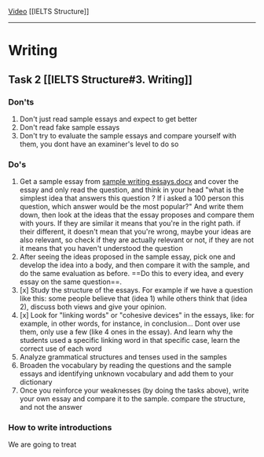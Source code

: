 [Video](https://www.youtube.com/watch?v=xGtKdsVxV8A&t=1111s)
[[IELTS Structure]]

---
# Writing  
## Task 2 [[IELTS Structure#3. **Writing**]]
### Don'ts  
1. Don't just read sample essays and expect to get better  
2. Don't read fake sample essays  
3. Don't try to evaluate the sample essays and compare yourself with them, you dont have an examiner's level to do so  
### Do's  
1. Get a sample essay from [sample writing essays.docx](E:\ELT\IELTS\sample-writing-essays.docx)  and cover the essay and only read the question, and think in your head "what is the simplest idea that answers this question ? If i asked a 100 person this question, which answer would be the most popular?" And write them down, then look at the ideas that the essay proposes and compare them with yours. If they are similar it means that you're in the right path. if their different, it doesn't mean that you're wrong, maybe your ideas are also relevant, so check if they are actually relevant or not, if they are not it means that you haven't understood the question  
2. After seeing the ideas proposed in the sample essay, pick one and develop the idea into a body, and then compare it with the sample, and do the same evaluation as before. ==Do this to every idea, and every essay on the same question==.  
3. [x] Study the structure of the essays. For example if we have a question like this: some people believe that (idea 1) while others think that (idea 2), discuss both views and give your opinion. 
4. [x] Look for "linking words" or "cohesive devices" in the essays, like: for example, in other words, for instance, in conclusion... Dont over use them, only use a few (like 4 ones in the essay). And learn why the students used a specific linking word in that specific case, learn the correct use of each word
5. Analyze grammatical structures and tenses used in the samples
6. Broaden the vocabulary by reading the questions and the sample essays and identifying unknown vocabulary and add them to your dictionary
7. Once you reinforce your weaknesses (by doing the tasks above), write your own essay and compare it to the sample. compare the structure,  and not the answer  

### How to write introductions
We are going to treat

